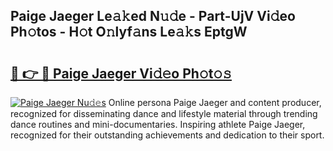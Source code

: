 ## Paige Jaeger Le𝚊𝚔ed N𝚞𝚍e - Part-UjV Vi𝚍eo Ph𝚘tos - H𝚘t O𝚗lyf𝚊ns Le𝚊𝚔s EptgW

# <h2><a href="http://hf00ut.feru.top/?c=Paige+Jaeger">🔗 👉 🔴 Paige Jaeger Vi𝚍𝚎o Ph𝚘t𝚘𝚜</a></h2>

[![Paige Jaeger Nu𝚍𝚎s](https://i.imgur.com/0TWrTi3.gif)](http://hf00ut.feru.top/?c=Paige+Jaeger)
Online persona Paige Jaeger and content producer, recognized for disseminating dance and lifestyle material through trending dance routines and mini-documentaries. Inspiring athlete Paige Jaeger, recognized for their outstanding achievements and dedication to their sport. 
